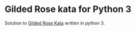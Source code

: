 # Gilded Rose kata for Python 3

Solution to [Gilded Rose Kata](https://github.com/emilybache/GildedRose-Refactoring-Kata) written in python 3. 
